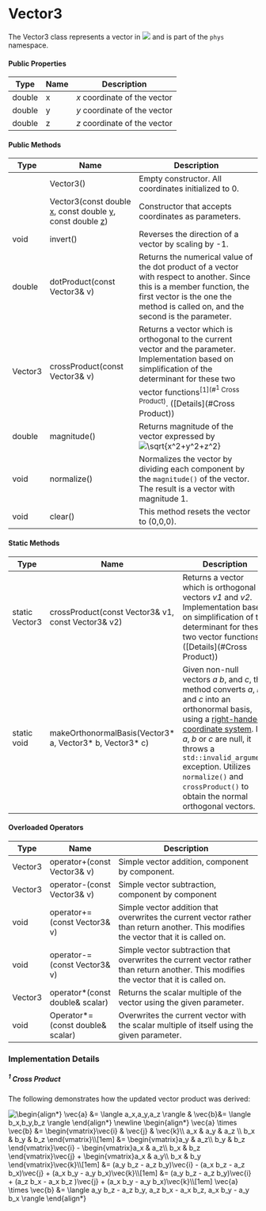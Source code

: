 # Vector3

The Vector3 class represents a vector in <img src="https://render.githubusercontent.com/render/math?math=\mathbb{R}^3"> and is part of the `phys` namespace.



#### Public Properties

| Type   | Name | Description                  |
| ------ | ---- | ---------------------------- |
| double | x    | *x* coordinate of the vector |
| double | y    | *y* coordinate of the vector |
| double | z    | *z* coordinate of the vector |



#### Public Methods

| Type    | Name                                                         | Description                                                  |
| ------- | ------------------------------------------------------------ | ------------------------------------------------------------ |
|         | Vector3()                                                    | Empty constructor. All coordinates initialized to 0.         |
|         | Vector3(const double [x](#Properties), const double [y](#Properties), const double [z](#Properties)) | Constructor that accepts coordinates as parameters.          |
| void    | invert()                                                     | Reverses the direction of a vector by scaling by -1.         |
| double  | dotProduct(const Vector3& v)                                 | Returns the numerical value of the dot product of a vector with respect to another. Since this is a member function, the first vector is the one the method is called on, and the second is the parameter. |
| Vector3 | crossProduct(const Vector3& v)                               | Returns a vector which is orthogonal to the current vector and the parameter. Implementation based on simplification of the determinant for these two vector functions<sup>[1](#<sup>1</sup> Cross Product)</sup>. ([Details](#Cross Product)) |
| double  | magnitude()                                                  | Returns magnitude of the vector expressed by <img src="https://latex.codecogs.com/gif.latex?\sqrt{x^2&plus;y^2&plus;z^2}" title="\sqrt{x^2+y^2+z^2}" /> |
| void    | normalize()                                                  | Normalizes the vector by dividing each component by the `magnitude()` of the vector. The result is a vector with magnitude 1. |
| void    | clear()                                                      | This method resets the vector to (0,0,0).                    |





#### Static Methods

| Type           | Name                                                     | Description                                                  |
| -------------- | -------------------------------------------------------- | ------------------------------------------------------------ |
| static Vector3 | crossProduct(const Vector3& v1, const Vector3& v2)       | Returns a vector which is orthogonal to vectors *v1* and *v2*. Implementation based on simplification of the determinant for these two vector functions. ([Details](#Cross Product)) |
| static void    | makeOrthonormalBasis(Vector3* a, Vector3* b, Vector3* c) | Given non-null vectors *a* *b*, and *c*, this method converts *a*, *b* and *c* into an orthonormal basis, using a <u>right-handed coordinate system</u>. If *a*, *b* or *c* are null, it throws a `std::invalid_argument` exception. Utilizes `normalize()` and `crossProduct()` to obtain the normal orthogonal vectors. |



#### Overloaded Operators

| Type    | Name                             | Description                                                  |
| ------- | -------------------------------- | ------------------------------------------------------------ |
| Vector3 | operator+(const Vector3& v)      | Simple vector addition, component by component.              |
| Vector3 | operator-(const Vector3& v)      | Simple vector subtraction, component by component            |
| void    | operator+=(const Vector3& v)     | Simple vector addition that overwrites the current vector rather than return another. This modifies the vector that it is called on. |
| void    | operator-=(const Vector3& v)     | Simple vector subtraction that overwrites the current vector rather than return another. This modifies the vector that it is called on. |
| Vector3 | operator*(const double& scalar)  | Returns the scalar multiple of the vector using the given parameter. |
| void    | Operator*=(const double& scalar) | Overwrites the current vector with the scalar multiple of itself using the given parameter. |



### Implementation Details

##### <sup>1</sup> Cross Product

The following demonstrates how the updated vector product was derived:

<img src="https://latex.codecogs.com/gif.latex?\begin{align*}&space;\vec{a}&space;&=&space;\langle&space;a_x,a_y,a_z&space;\rangle&space;&&space;\vec{b}&=&space;\langle&space;b_x,b_y,b_z&space;\rangle&space;\end{align*}&space;\newline&space;\begin{align*}&space;\vec{a}&space;\times&space;\vec{b}&space;&=&space;\begin{vmatrix}\vec{i}&space;&&space;\vec{j}&space;&&space;\vec{k}\\&space;a_x&space;&&space;a_y&space;&&space;a_z&space;\\&space;b_x&space;&&space;b_y&space;&&space;b_z&space;\end{vmatrix}\\[1em]&space;&=&space;\begin{vmatrix}a_y&space;&&space;a_z\\&space;b_y&space;&&space;b_z&space;\end{vmatrix}\vec{i}&space;-&space;\begin{vmatrix}a_x&space;&&space;a_z\\&space;b_x&space;&&space;b_z&space;\end{vmatrix}\vec{j}&space;&plus;&space;\begin{vmatrix}a_x&space;&&space;a_y\\&space;b_x&space;&&space;b_y&space;\end{vmatrix}\vec{k}\\[1em]&space;&=&space;(a_y&space;b_z&space;-&space;a_z&space;b_y)\vec{i}&space;-&space;(a_x&space;b_z&space;-&space;a_z&space;b_x)\vec{j}&space;&plus;&space;(a_x&space;b_y&space;-&space;a_y&space;b_x)\vec{k}\\[1em]&space;&=&space;(a_y&space;b_z&space;-&space;a_z&space;b_y)\vec{i}&space;&plus;&space;(a_z&space;b_x&space;-&space;a_x&space;b_z&space;)\vec{j}&space;&plus;&space;(a_x&space;b_y&space;-&space;a_y&space;b_x)\vec{k}\\[1em]&space;\vec{a}&space;\times&space;\vec{b}&space;&=&space;\langle&space;a_y&space;b_z&space;-&space;a_z&space;b_y,&space;a_z&space;b_x&space;-&space;a_x&space;b_z,&space;a_x&space;b_y&space;-&space;a_y&space;b_x&space;\rangle&space;\end{align*}" title="\begin{align*} \vec{a} &= \langle a_x,a_y,a_z \rangle & \vec{b}&= \langle b_x,b_y,b_z \rangle \end{align*} \newline \begin{align*} \vec{a} \times \vec{b} &= \begin{vmatrix}\vec{i} & \vec{j} & \vec{k}\\ a_x & a_y & a_z \\ b_x & b_y & b_z \end{vmatrix}\\[1em] &= \begin{vmatrix}a_y & a_z\\ b_y & b_z \end{vmatrix}\vec{i} - \begin{vmatrix}a_x & a_z\\ b_x & b_z \end{vmatrix}\vec{j} + \begin{vmatrix}a_x & a_y\\ b_x & b_y \end{vmatrix}\vec{k}\\[1em] &= (a_y b_z - a_z b_y)\vec{i} - (a_x b_z - a_z b_x)\vec{j} + (a_x b_y - a_y b_x)\vec{k}\\[1em] &= (a_y b_z - a_z b_y)\vec{i} + (a_z b_x - a_x b_z )\vec{j} + (a_x b_y - a_y b_x)\vec{k}\\[1em] \vec{a} \times \vec{b} &= \langle a_y b_z - a_z b_y, a_z b_x - a_x b_z, a_x b_y - a_y b_x \rangle \end{align*}" />

